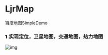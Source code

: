 # LjrMap
百度地图SimpleDemo
### 1.实现定位，卫星地图，交通地图，热力地图<br>
![img](https://github.com/ljrRookie/LjrMap/blob/master/LjrMapGif/GIF.gif)
